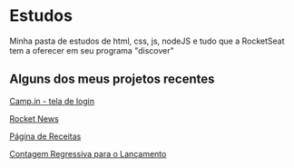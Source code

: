 # Estudos

Minha pasta de estudos de html, css, js, nodeJS e tudo que a RocketSeat tem a oferecer em seu programa "discover"

## Alguns dos meus projetos recentes

[Camp.in - tela de login](https://patolinow.github.io/estudos/desafios/d-011-login-forms/index.html)

[Rocket News](https://patolinow.github.io/estudos/desafios/d-008-rocketnews/index.html)

[Página de Receitas](https://patolinow.github.io/estudos/desafios/d-009-receitas/index.html)

[Contagem Regressiva para o Lançamento](https://patolinow.github.io/estudos/desafios/d-013-coming-soon/index.html)
